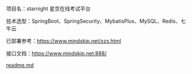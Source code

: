 项目名：starnight    星空在线考试平台

技术选型：SpringBoot、SpringSecurity、MybatisPlus、MySQL、Redis、七牛云

已部署参考：https://www.mindskip.net/xzs.html

接口文档：https://www.mindskip.net:888/



[readme.md](readme.md)